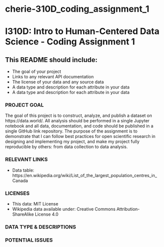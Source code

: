 # cherie-310D_coding_assignment_1
<h1> I310D: Intro to Human-Centered Data Science - Coding Assignment 1 </h1> 

<h2>This README should include:</h2>
<ul> 
	<li>The goal of your project</li>
	<li>Links to any relevant API documentation</li>
	<li>The license of your data and any source data</li>
	<li>A data type and description for each attribute in your data</li>
	<li>A data type and description for each attribute in your data</li>
</ul>
	

<h3>PROJECT GOAL</h3>
<body>
The goal of this project is to construct, analyze, and publish a dataset on https://data.world/. All analysis should be performed in a single Jupyter notebook and all data, documentation, and code should be published in a single GitHub link repository. The purpose of the assignment is to demonstrate that I can follow best practices for open scientific research in designing and implementing my project, and make my project fully reproducible by others: from data collection to data analysis. 
</body>

<h3>RELEVANT LINKS</h3>
<ul> 
	<li>Data table: https://en.wikipedia.org/wiki/List_of_the_largest_population_centres_in_Canada</li>
</ul>

<h3>LICENSES</h3>
<ul>
	 <li>This data: MIT License </li>	
	<li>Wikipedia data available under: Creative Commons Attribution-ShareAlike License 4.0</li>
</ul>


<h3>DATA TYPE & DESCRIPTIONS</h3>

<h3>POTENTIAL ISSUES</h3>
